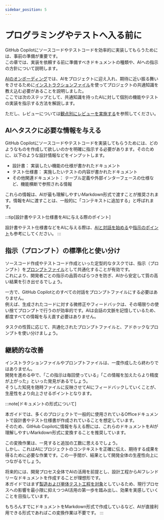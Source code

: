 ```yaml
---
sidebar_position: 5
---
```


# プログラミングやテストへ入る前に

GitHub Copilotにソースコードやテストコードを効率的に実装してもらうためには、事前の準備が重要です。  
この章では、実装を依頼する前に準備すべきドキュメントの種類や、AIへの指示の方針について説明します。

[AIのオンボーディング](../ai-on-boarding)では、AIをプロジェクトに迎え入れ、期待に近い振る舞いをさせるために[インストラクションファイル](../ai-on-boarding/shared-instructions-prompts)を使ってプロジェクトの共通知識を教え込む必要があることを説明しました。  
ここでは次のステップとして、共通知識を持ったAIに対して個別の機能やテストの実装を指示する方法を解説します。

ただし、レビューについては[観点別にレビューを実施する](./review-perspective)を参照してください。

## AIへタスクに必要な情報を与える

GitHub Copilotにソースコードやテストコードを実装してもらうためには、どのようなものを作成して欲しいのかを明確に指示する必要があります。そのために、以下のような設計情報などをインプットします。

- 設計書： 実装したい機能の仕様が書かれたドキュメント
- テスト仕様書： 実施したいテストの内容が書かれたドキュメント
- その他関連ドキュメント： テーブル定義や外部インターフェースの仕様など、機能横断で参照される情報

これらの情報は、AIが最も理解しやすいMarkdown形式で渡すことが推奨されます。情報をAIに渡すことは、一般的に「コンテキストに追加する」と呼ばれます。

<!-- textlint-disable ja-technical-writing/ja-no-mixed-period -->
<!-- textlint-disable jtf-style/4.3.2.大かっこ［］ -->
:::tip[設計書やテスト仕様書をAIに与える際のポイント]
<!-- textlint-enable jtf-style/4.3.2.大かっこ［］ -->
<!-- textlint-enable ja-technical-writing/ja-no-mixed-period -->
設計書やテスト仕様書などをAIに与える際は、[AIと対話を始める](../begin-conversation-with-ai)や[指示のポイント](../ai-on-boarding/points-of-instructions)も参考にしてください。
:::

## 指示（プロンプト）の標準化と使い分け

ソースコード作成やテストコード作成といった定型的なタスクでは、指示（プロンプト）を[プロンプトファイル](../ai-on-boarding/shared-instructions-prompts)として共通化することが有効です。  
これにより、開発者ごとの指示の品質のばらつきを防ぎ、AIから安定して質の高い結果を引き出せるでしょう。

一方で、GitHub Copilotとのすべての対話をプロンプトファイルにする必要はありません。  
例えば、生成されたコードに対する微修正やフィードバックは、その場限りの使い捨てプロンプトで行うのが効率的です。AIは会話の文脈を記憶しているため、都度すべての情報を与え直す必要はありません。

タスクの性質に応じて、共通化されたプロンプトファイルと、アドホックなプロンプトを使い分けましょう。

## 継続的な改善

インストラクションファイルやプロンプトファイルは、一度作成したら終わりではありません。  
開発を進める中で、「この指示は毎回使っている」「この情報を加えたらより精度が上がった」といった発見があるでしょう。  
そうした知見を随時ファイルに反映させてAIにフィードバックしていくことが、生産性をより向上させるポイントとなります。

<!-- textlint-disable ja-technical-writing/ja-no-mixed-period -->
<!-- textlint-disable jtf-style/4.3.2.大かっこ［］ -->
:::note[ドキュメントの形式について]
<!-- textlint-enable jtf-style/4.3.2.大かっこ［］ -->
<!-- textlint-enable ja-technical-writing/ja-no-mixed-period -->
本ガイドでは、多くのプロジェクトで一般的に使用されているOfficeドキュメントで設計書やテスト仕様書が作成されていることを想定しています。  
そのため、GitHub Copilotに情報を与える際には、これらのドキュメントをAIが理解しやすいMarkdown形式に変換することを推奨しています。

この変換作業は、一見すると追加の工数に思えるでしょう。  
しかし、これはAIにプロジェクトのコンテキストを正確に伝え、期待する成果を得るために必要な作業です。この一手間が、結果として開発全体の生産性向上につながるでしょう。

将来的には、開発プロセス全体でAIの活用を前提とし、設計工程からAIフレンドリーなドキュメントを作成することが理想形です。  
本ガイドではまず[製造および単体テスト工程を対象](../target-process)としているため、現行プロセスへの影響を最小限に抑えつつAI活用の第一歩を踏み出し、効果を実感していくことを目指しています。

もちろんすでにドキュメントをMarkdown形式で作成しているなど、AIが直接利用できる形式であればこの変換作業は不要です。
:::
